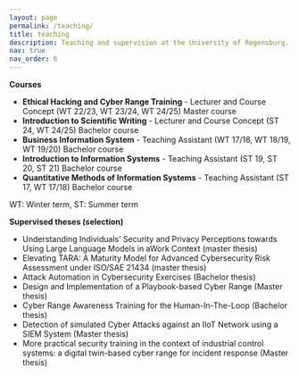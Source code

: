 ```yaml
---
layout: page
permalink: /teaching/
title: teaching
description: Teaching and supervision at the University of Regensburg.
nav: true
nav_order: 6
---
```


**Courses**
- **Ethical Hacking and Cyber Range Training** - Lecturer and Course Concept (WT 22/23, WT 23/24, WT 24/25)
   Master course 
- **Introduction to Scientific Writing** - Lecturer and Course Concept (ST 24, WT 24/25)
  Bachelor course 
- **Business Information System** - Teaching Assistant (WT 17/18, WT 18/19, WT 19/20)
  Bachelor course 
- **Introduction to Information Systems** - Teaching Assistant (ST  19, ST 20, ST 21)
  Bachelor course 
- **Quantitative Methods of Information Systems** - Teaching Assistant  (ST 17, WT 17/18) 
  Bachelor course 

WT: Winter term, ST: Summer term




**Supervised theses (selection)**
 - Understanding Individuals’ Security and Privacy Perceptions towards Using Large Language Models in aWork Context (master thesis)
 - Elevating TARA: A Maturity Model for Advanced Cybersecurity Risk Assessment under ISO/SAE 21434 (master thesis)
 - Attack Automation in Cybersecurity Exercises (Bachelor thesis)
 - Design and Implementation of a Playbook-based Cyber Range (Master thesis)
 - Cyber Range Awareness Training for the Human-In-The-Loop (Bachelor thesis)
 - Detection of simulated Cyber Attacks against an IIoT Network using a SIEM System (Master thesis)
 - More practical security training in the context of industrial control systems: a digital twin-based cyber range for incident response (Master thesis)


